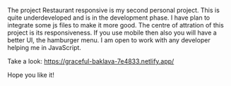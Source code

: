 The project Restaurant responsive is my second personal project. This is quite underdeveloped and is in the development phase. I have plan to 
integrate some js files to make it more good. The centre of attration of this project is its responsiveness. If you use mobile then also you
will have a better UI, the hamburger menu. I am open to work with any developer helping me in JavaScript.

Take a look: https://graceful-baklava-7e4833.netlify.app/

Hope you like it!
